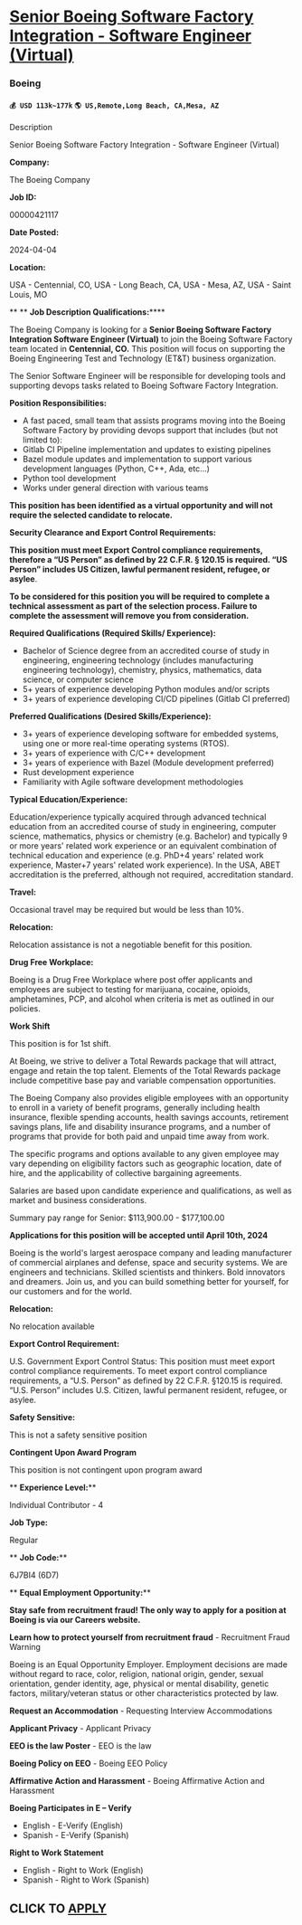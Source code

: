 # [Senior Boeing Software Factory Integration - Software Engineer (Virtual)](https://www.remotewlb.com/apply/senior-boeing-software-factory-integration-software-engineer-virtual-90089)  
### Boeing  
#### `💰 USD 113k~177k` `🌎 US,Remote,Long Beach, CA,Mesa, AZ`  

Description

Senior Boeing Software Factory Integration - Software Engineer (Virtual)

 **Company:**

The Boeing Company

 **Job ID:**

00000421117

 **Date Posted:**

2024-04-04

 **Location:**

USA - Centennial, CO, USA - Long Beach, CA, USA - Mesa, AZ, USA - Saint Louis, MO

 ** ** **Job Description Qualifications:******

The Boeing Company is looking for a **Senior Boeing Software Factory Integration Software Engineer (Virtual)** to join the Boeing Software Factory team located in **Centennial, CO.** This position will focus on supporting the Boeing Engineering Test and Technology (ET&T) business organization.

The Senior Software Engineer will be responsible for developing tools and supporting devops tasks related to Boeing Software Factory Integration.

 **Position Responsibilities:**

  * A fast paced, small team that assists programs moving into the Boeing Software Factory by providing devops support that includes (but not limited to):
  * Gitlab CI Pipeline implementation and updates to existing pipelines
  * Bazel module updates and implementation to support various development languages (Python, C++, Ada, etc...)
  * Python tool development
  * Works under general direction with various teams

 **This position has been identified as a virtual opportunity and will not require the selected candidate to relocate.**

 **Security Clearance and Export Control Requirements:**

 **This position must meet Export Control compliance requirements, therefore a “US Person” as defined by 22 C.F.R. § 120.15 is required. “US Person” includes US Citizen, lawful permanent resident, refugee, or asylee**.

 **To be considered for this position you will be required to complete a technical assessment as part of the selection process. Failure to complete the assessment will remove you from consideration.**

 **Required Qualifications (Required Skills/ Experience):**

  * Bachelor of Science degree from an accredited course of study in engineering, engineering technology (includes manufacturing engineering technology), chemistry, physics, mathematics, data science, or computer science
  * 5+ years of experience developing Python modules and/or scripts
  * 3+ years of experience developing CI/CD pipelines (Gitlab CI preferred)

 **Preferred Qualifications (Desired Skills/Experience):**

  * 3+ years of experience developing software for embedded systems, using one or more real-time operating systems (RTOS).
  * 3+ years of experience with C/C++ development
  * 3+ years of experience with Bazel (Module development preferred)
  * Rust development experience
  * Familiarity with Agile software development methodologies

 **Typical Education/Experience:**

Education/experience typically acquired through advanced technical education from an accredited course of study in engineering, computer science, mathematics, physics or chemistry (e.g. Bachelor) and typically 9 or more years' related work experience or an equivalent combination of technical education and experience (e.g. PhD+4 years' related work experience, Master+7 years' related work experience). In the USA, ABET accreditation is the preferred, although not required, accreditation standard.

 **Travel:**

Occasional travel may be required but would be less than 10%.

 **Relocation:**

Relocation assistance is not a negotiable benefit for this position.

 **Drug Free Workplace:**

Boeing is a Drug Free Workplace where post offer applicants and employees are subject to testing for marijuana, cocaine, opioids, amphetamines, PCP, and alcohol when criteria is met as outlined in our policies.

 **Work Shift**

This position is for 1st shift.

At Boeing, we strive to deliver a Total Rewards package that will attract, engage and retain the top talent. Elements of the Total Rewards package include competitive base pay and variable compensation opportunities.

The Boeing Company also provides eligible employees with an opportunity to enroll in a variety of benefit programs, generally including health insurance, flexible spending accounts, health savings accounts, retirement savings plans, life and disability insurance programs, and a number of programs that provide for both paid and unpaid time away from work.

The specific programs and options available to any given employee may vary depending on eligibility factors such as geographic location, date of hire, and the applicability of collective bargaining agreements.

Salaries are based upon candidate experience and qualifications, as well as market and business considerations.

Summary pay range for Senior: $113,900.00 - $177,100.00

 **Applications for this position will be accepted until April 10th, 2024**

Boeing is the world's largest aerospace company and leading manufacturer of commercial airplanes and defense, space and security systems. We are engineers and technicians. Skilled scientists and thinkers. Bold innovators and dreamers. Join us, and you can build something better for yourself, for our customers and for the world.

 **Relocation:**

No relocation available

 **Export Control Requirement:**

U.S. Government Export Control Status: This position must meet export control compliance requirements. To meet export control compliance requirements, a “U.S. Person” as defined by 22 C.F.R. §120.15 is required. “U.S. Person” includes U.S. Citizen, lawful permanent resident, refugee, or asylee.

 **Safety Sensitive:**

This is not a safety sensitive position

 **Contingent Upon Award Program**

This position is not contingent upon program award

 ** **Experience Level:****

Individual Contributor - 4

 **Job Type:**

Regular

 ** **Job Code:****

6J7BI4 (6D7)

 ** **Equal Employment Opportunity:****

 **Stay safe from recruitment fraud! The only way to apply for a position at Boeing is via our Careers website.**

 **Learn how to protect yourself from recruitment fraud** \- Recruitment Fraud Warning

Boeing is an Equal Opportunity Employer. Employment decisions are made without regard to race, color, religion, national origin, gender, sexual orientation, gender identity, age, physical or mental disability, genetic factors, military/veteran status or other characteristics protected by law.

 **Request an Accommodation** \- Requesting Interview Accommodations

**Applicant Privacy** \- Applicant Privacy

**EEO is the law Poster** \- EEO is the law

 **Boeing Policy on EEO** \- Boeing EEO Policy

**Affirmative Action and Harassment** \- Boeing Affirmative Action and Harassment

**Boeing Participates in E – Verify**

  * English - E-Verify (English) 
  * Spanish - E-Verify (Spanish) 

**Right to Work Statement**

  * English - Right to Work (English) 
  * Spanish - Right to Work (Spanish)

  

  
## CLICK TO [APPLY](https://www.remotewlb.com/apply/senior-boeing-software-factory-integration-software-engineer-virtual-90089)

